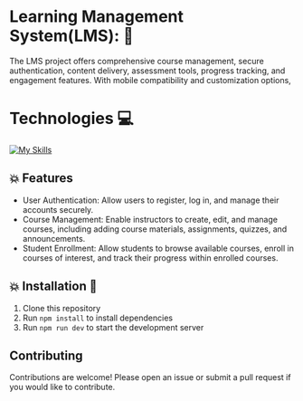 #  Learning Management System(LMS): 🚀
The LMS project offers comprehensive course management, secure authentication, content delivery, assessment tools, progress tracking, and engagement features. With mobile compatibility and customization options,

# Technologies :computer:

  [![My Skills](https://skillicons.dev/icons?i=nextjs,react,html,css,tailwindcss,prisma)](https://skillicons.dev)

## :collision: Features 

- User Authentication: Allow users to register, log in, and manage their accounts securely.
- Course Management: Enable instructors to create, edit, and manage courses, including adding course materials, assignments, quizzes, and announcements.
- Student Enrollment: Allow students to browse available courses, enroll in courses of interest, and track their progress within enrolled courses.

## :collision: Installation :rocket:

1. Clone this repository
2. Run `npm install` to install dependencies
3. Run `npm run dev` to start the development server


## Contributing

Contributions are welcome! Please open an issue or submit a pull request if you would like to contribute.
